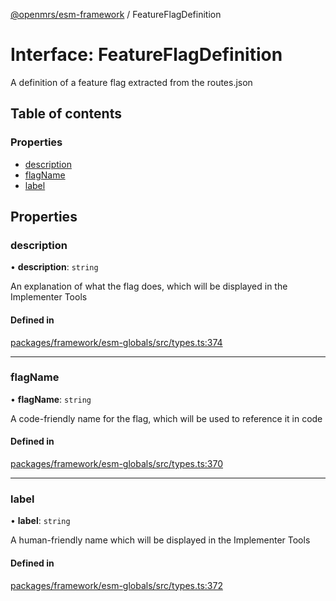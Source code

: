 [@openmrs/esm-framework](../API.md) / FeatureFlagDefinition

# Interface: FeatureFlagDefinition

A definition of a feature flag extracted from the routes.json

## Table of contents

### Properties

- [description](FeatureFlagDefinition.md#description)
- [flagName](FeatureFlagDefinition.md#flagname)
- [label](FeatureFlagDefinition.md#label)

## Properties

### description

• **description**: `string`

An explanation of what the flag does, which will be displayed in the Implementer Tools

#### Defined in

[packages/framework/esm-globals/src/types.ts:374](https://github.com/Vishal772-pixel/openmrs-esm-core/blob/main/packages/framework/esm-globals/src/types.ts#L374)

___

### flagName

• **flagName**: `string`

A code-friendly name for the flag, which will be used to reference it in code

#### Defined in

[packages/framework/esm-globals/src/types.ts:370](https://github.com/Vishal772-pixel/openmrs-esm-core/blob/main/packages/framework/esm-globals/src/types.ts#L370)

___

### label

• **label**: `string`

A human-friendly name which will be displayed in the Implementer Tools

#### Defined in

[packages/framework/esm-globals/src/types.ts:372](https://github.com/Vishal772-pixel/openmrs-esm-core/blob/main/packages/framework/esm-globals/src/types.ts#L372)
